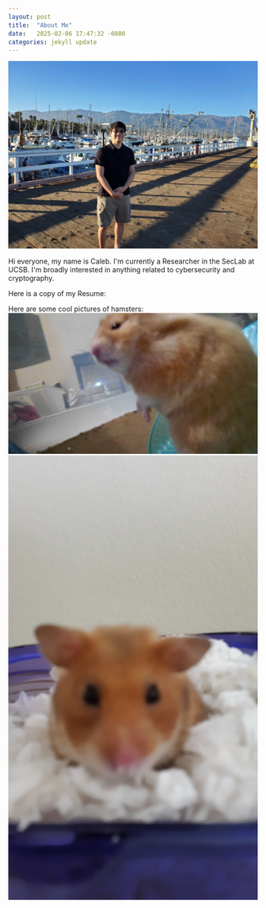 ```yaml
---
layout: post
title:  "About Me"
date:   2025-02-06 17:47:32 -0800
categories: jekyll update
---
```

![Alt text](/assets/pfp.jpg)

Hi everyone, my name is Caleb. I'm currently a Researcher in the SecLab at UCSB. I'm broadly interested in anything related to cybersecurity and cryptography.

Here is a copy of my Resume:
<object data="/assets/Resume.pdf" width="1000" height="1000" type='application/pdf'></object>

Here are some cool pictures of hamsters:
![Alt text](/assets/pumpkin.png)
![Alt text](/assets/yammy.jpg)

